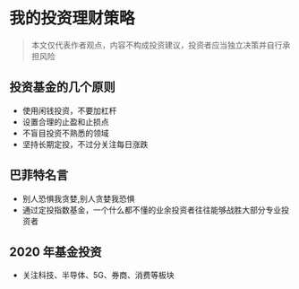 # 我的投资理财策略

> 本文仅代表作者观点，内容不构成投资建议，投资者应当独立决策并自行承担风险

## 投资基金的几个原则

- 使用闲钱投资，不要加杠杆
- 设置合理的止盈和止损点
- 不盲目投资不熟悉的领域
- 坚持长期定投，不过分关注每日涨跌

## 巴菲特名言

- 别人恐惧我贪婪,别人贪婪我恐惧
- 通过定投指数基金，一个什么都不懂的业余投资者往往能够战胜大部分专业投资者

## 2020 年基金投资

- 关注科技、半导体、5G、券商、消费等板块